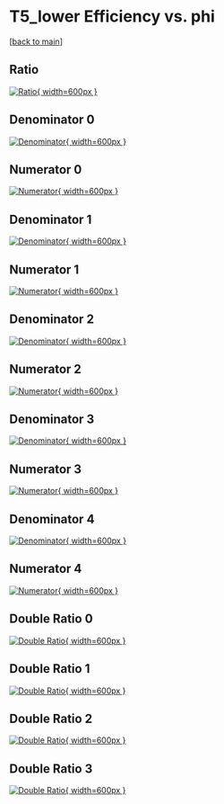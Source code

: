 # T5_lower Efficiency vs. phi

[[back to main](./)]



## Ratio

[![Ratio](../mtv/var/T5_lower_xtr_11_-1_eff_phi.png){ width=600px }](../mtv/var/T5_lower_xtr_11_-1_eff_phi.pdf)

## Denominator 0

[![Denominator](../mtv/den/T5_lower_xtr_11_-1_eff_phi_den0.png){ width=600px }](../mtv/den/T5_lower_xtr_11_-1_eff_phi_den0.pdf)

## Numerator 0

[![Numerator](../mtv/num/T5_lower_xtr_11_-1_eff_phi_num0.png){ width=600px }](../mtv/num/T5_lower_xtr_11_-1_eff_phi_num0.pdf)

## Denominator 1

[![Denominator](../mtv/den/T5_lower_xtr_11_-1_eff_phi_den1.png){ width=600px }](../mtv/den/T5_lower_xtr_11_-1_eff_phi_den1.pdf)

## Numerator 1

[![Numerator](../mtv/num/T5_lower_xtr_11_-1_eff_phi_num1.png){ width=600px }](../mtv/num/T5_lower_xtr_11_-1_eff_phi_num1.pdf)

## Denominator 2

[![Denominator](../mtv/den/T5_lower_xtr_11_-1_eff_phi_den2.png){ width=600px }](../mtv/den/T5_lower_xtr_11_-1_eff_phi_den2.pdf)

## Numerator 2

[![Numerator](../mtv/num/T5_lower_xtr_11_-1_eff_phi_num2.png){ width=600px }](../mtv/num/T5_lower_xtr_11_-1_eff_phi_num2.pdf)

## Denominator 3

[![Denominator](../mtv/den/T5_lower_xtr_11_-1_eff_phi_den3.png){ width=600px }](../mtv/den/T5_lower_xtr_11_-1_eff_phi_den3.pdf)

## Numerator 3

[![Numerator](../mtv/num/T5_lower_xtr_11_-1_eff_phi_num3.png){ width=600px }](../mtv/num/T5_lower_xtr_11_-1_eff_phi_num3.pdf)

## Denominator 4

[![Denominator](../mtv/den/T5_lower_xtr_11_-1_eff_phi_den4.png){ width=600px }](../mtv/den/T5_lower_xtr_11_-1_eff_phi_den4.pdf)

## Numerator 4

[![Numerator](../mtv/num/T5_lower_xtr_11_-1_eff_phi_num4.png){ width=600px }](../mtv/num/T5_lower_xtr_11_-1_eff_phi_num4.pdf)

## Double Ratio 0

[![Double Ratio](../mtv/ratio/T5_lower_xtr_11_-1_eff_phi_ratio0.png){ width=600px }](../mtv/ratio/T5_lower_xtr_11_-1_eff_phi_ratio0.pdf)

## Double Ratio 1

[![Double Ratio](../mtv/ratio/T5_lower_xtr_11_-1_eff_phi_ratio1.png){ width=600px }](../mtv/ratio/T5_lower_xtr_11_-1_eff_phi_ratio1.pdf)

## Double Ratio 2

[![Double Ratio](../mtv/ratio/T5_lower_xtr_11_-1_eff_phi_ratio2.png){ width=600px }](../mtv/ratio/T5_lower_xtr_11_-1_eff_phi_ratio2.pdf)

## Double Ratio 3

[![Double Ratio](../mtv/ratio/T5_lower_xtr_11_-1_eff_phi_ratio3.png){ width=600px }](../mtv/ratio/T5_lower_xtr_11_-1_eff_phi_ratio3.pdf)

